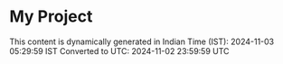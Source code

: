 # My Project

This content is dynamically generated in Indian Time (IST): 2024-11-03 05:29:59 IST
Converted to UTC: 2024-11-02 23:59:59 UTC
